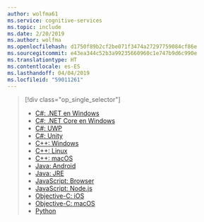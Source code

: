 ```yaml
---
author: wolfma61
ms.service: cognitive-services
ms.topic: include
ms.date: 2/20/2019
ms.author: wolfma
ms.openlocfilehash: d1750f89b2cf2be071f3474a27297759084cf86e
ms.sourcegitcommit: e43ea344c52b3a99235660960c1e747b9d6c990e
ms.translationtype: HT
ms.contentlocale: es-ES
ms.lasthandoff: 04/04/2019
ms.locfileid: "59011261"
---
```

> [!div class="op_single_selector"]
> - [C#: .NET en Windows](~/articles/cognitive-services/speech-service/quickstart-csharp-dotnet-windows.md)
> - [C#: .NET Core en Windows](~/articles/cognitive-services/speech-service/quickstart-csharp-dotnetcore-windows.md)
> - [C#: UWP](~/articles/cognitive-services/speech-service/quickstart-csharp-uwp.md)
> - [C#: Unity](~/articles/cognitive-services/speech-service/quickstart-csharp-unity.md)
> - [C++:  Windows](~/articles/cognitive-services/speech-service/quickstart-cpp-windows.md)
> - [C++: Linux](~/articles/cognitive-services/speech-service/quickstart-cpp-linux.md)
> - [C++: macOS](~/articles/cognitive-services/speech-service/quickstart-cpp-macos.md)
> - [Java: Android](~/articles/cognitive-services/speech-service/quickstart-java-android.md)
> - [Java: JRE](~/articles/cognitive-services/speech-service/quickstart-java-jre.md)
> - [JavaScript: Browser](~/articles/cognitive-services/speech-service/quickstart-js-browser.md)
> - [JavaScript: Node.js](~/articles/cognitive-services/speech-service/quickstart-js-node.md)
> - [Objective-C: iOS](~/articles/cognitive-services/speech-service/quickstart-objectivec-ios.md)
> - [Objective-C: macOS](~/articles/cognitive-services/speech-service/quickstart-objective-c-macos.md)
> - [Python](~/articles/cognitive-services/speech-service/quickstart-python.md)
